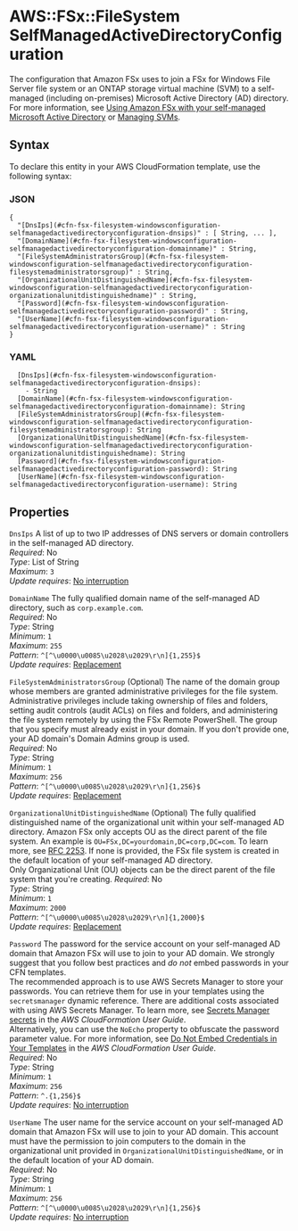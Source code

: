 # AWS::FSx::FileSystem SelfManagedActiveDirectoryConfiguration<a name="aws-properties-fsx-filesystem-windowsconfiguration-selfmanagedactivedirectoryconfiguration"></a>

The configuration that Amazon FSx uses to join a FSx for Windows File Server file system or an ONTAP storage virtual machine \(SVM\) to a self\-managed \(including on\-premises\) Microsoft Active Directory \(AD\) directory\. For more information, see [ Using Amazon FSx with your self\-managed Microsoft Active Directory](https://docs.aws.amazon.com/fsx/latest/WindowsGuide/self-managed-AD.html) or [Managing SVMs](https://docs.aws.amazon.com/fsx/latest/ONTAPGuide/managing-svms.html)\.

## Syntax<a name="aws-properties-fsx-filesystem-windowsconfiguration-selfmanagedactivedirectoryconfiguration-syntax"></a>

To declare this entity in your AWS CloudFormation template, use the following syntax:

### JSON<a name="aws-properties-fsx-filesystem-windowsconfiguration-selfmanagedactivedirectoryconfiguration-syntax.json"></a>

```
{
  "[DnsIps](#cfn-fsx-filesystem-windowsconfiguration-selfmanagedactivedirectoryconfiguration-dnsips)" : [ String, ... ],
  "[DomainName](#cfn-fsx-filesystem-windowsconfiguration-selfmanagedactivedirectoryconfiguration-domainname)" : String,
  "[FileSystemAdministratorsGroup](#cfn-fsx-filesystem-windowsconfiguration-selfmanagedactivedirectoryconfiguration-filesystemadministratorsgroup)" : String,
  "[OrganizationalUnitDistinguishedName](#cfn-fsx-filesystem-windowsconfiguration-selfmanagedactivedirectoryconfiguration-organizationalunitdistinguishedname)" : String,
  "[Password](#cfn-fsx-filesystem-windowsconfiguration-selfmanagedactivedirectoryconfiguration-password)" : String,
  "[UserName](#cfn-fsx-filesystem-windowsconfiguration-selfmanagedactivedirectoryconfiguration-username)" : String
}
```

### YAML<a name="aws-properties-fsx-filesystem-windowsconfiguration-selfmanagedactivedirectoryconfiguration-syntax.yaml"></a>

```
  [DnsIps](#cfn-fsx-filesystem-windowsconfiguration-selfmanagedactivedirectoryconfiguration-dnsips): 
    - String
  [DomainName](#cfn-fsx-filesystem-windowsconfiguration-selfmanagedactivedirectoryconfiguration-domainname): String
  [FileSystemAdministratorsGroup](#cfn-fsx-filesystem-windowsconfiguration-selfmanagedactivedirectoryconfiguration-filesystemadministratorsgroup): String
  [OrganizationalUnitDistinguishedName](#cfn-fsx-filesystem-windowsconfiguration-selfmanagedactivedirectoryconfiguration-organizationalunitdistinguishedname): String
  [Password](#cfn-fsx-filesystem-windowsconfiguration-selfmanagedactivedirectoryconfiguration-password): String
  [UserName](#cfn-fsx-filesystem-windowsconfiguration-selfmanagedactivedirectoryconfiguration-username): String
```

## Properties<a name="aws-properties-fsx-filesystem-windowsconfiguration-selfmanagedactivedirectoryconfiguration-properties"></a>

`DnsIps`  <a name="cfn-fsx-filesystem-windowsconfiguration-selfmanagedactivedirectoryconfiguration-dnsips"></a>
A list of up to two IP addresses of DNS servers or domain controllers in the self\-managed AD directory\.   
*Required*: No  
*Type*: List of String  
*Maximum*: `3`  
*Update requires*: [No interruption](https://docs.aws.amazon.com/AWSCloudFormation/latest/UserGuide/using-cfn-updating-stacks-update-behaviors.html#update-no-interrupt)

`DomainName`  <a name="cfn-fsx-filesystem-windowsconfiguration-selfmanagedactivedirectoryconfiguration-domainname"></a>
The fully qualified domain name of the self\-managed AD directory, such as `corp.example.com`\.  
*Required*: No  
*Type*: String  
*Minimum*: `1`  
*Maximum*: `255`  
*Pattern*: `^[^\u0000\u0085\u2028\u2029\r\n]{1,255}$`  
*Update requires*: [Replacement](https://docs.aws.amazon.com/AWSCloudFormation/latest/UserGuide/using-cfn-updating-stacks-update-behaviors.html#update-replacement)

`FileSystemAdministratorsGroup`  <a name="cfn-fsx-filesystem-windowsconfiguration-selfmanagedactivedirectoryconfiguration-filesystemadministratorsgroup"></a>
\(Optional\) The name of the domain group whose members are granted administrative privileges for the file system\. Administrative privileges include taking ownership of files and folders, setting audit controls \(audit ACLs\) on files and folders, and administering the file system remotely by using the FSx Remote PowerShell\. The group that you specify must already exist in your domain\. If you don't provide one, your AD domain's Domain Admins group is used\.  
*Required*: No  
*Type*: String  
*Minimum*: `1`  
*Maximum*: `256`  
*Pattern*: `^[^\u0000\u0085\u2028\u2029\r\n]{1,256}$`  
*Update requires*: [Replacement](https://docs.aws.amazon.com/AWSCloudFormation/latest/UserGuide/using-cfn-updating-stacks-update-behaviors.html#update-replacement)

`OrganizationalUnitDistinguishedName`  <a name="cfn-fsx-filesystem-windowsconfiguration-selfmanagedactivedirectoryconfiguration-organizationalunitdistinguishedname"></a>
\(Optional\) The fully qualified distinguished name of the organizational unit within your self\-managed AD directory\. Amazon FSx only accepts OU as the direct parent of the file system\. An example is `OU=FSx,DC=yourdomain,DC=corp,DC=com`\. To learn more, see [RFC 2253](https://tools.ietf.org/html/rfc2253)\. If none is provided, the FSx file system is created in the default location of your self\-managed AD directory\.   
Only Organizational Unit \(OU\) objects can be the direct parent of the file system that you're creating\.
*Required*: No  
*Type*: String  
*Minimum*: `1`  
*Maximum*: `2000`  
*Pattern*: `^[^\u0000\u0085\u2028\u2029\r\n]{1,2000}$`  
*Update requires*: [Replacement](https://docs.aws.amazon.com/AWSCloudFormation/latest/UserGuide/using-cfn-updating-stacks-update-behaviors.html#update-replacement)

`Password`  <a name="cfn-fsx-filesystem-windowsconfiguration-selfmanagedactivedirectoryconfiguration-password"></a>
The password for the service account on your self\-managed AD domain that Amazon FSx will use to join to your AD domain\. We strongly suggest that you follow best practices and *do not* embed passwords in your CFN templates\.   
The recommended approach is to use AWS Secrets Manager to store your passwords\. You can retrieve them for use in your templates using the `secretsmanager` dynamic reference\. There are additional costs associated with using AWS Secrets Manager\. To learn more, see [Secrets Manager secrets](https://docs.aws.amazon.com/AWSCloudFormation/latest/UserGuide/dynamic-references.html#dynamic-references-secretsmanager) in the *AWS CloudFormation User Guide*\.  
Alternatively, you can use the `NoEcho` property to obfuscate the password parameter value\. For more information, see [Do Not Embed Credentials in Your Templates](https://docs.aws.amazon.com/AWSCloudFormation/latest/UserGuide/best-practices.html#creds) in the *AWS CloudFormation User Guide*\.   
*Required*: No  
*Type*: String  
*Minimum*: `1`  
*Maximum*: `256`  
*Pattern*: `^.{1,256}$`  
*Update requires*: [No interruption](https://docs.aws.amazon.com/AWSCloudFormation/latest/UserGuide/using-cfn-updating-stacks-update-behaviors.html#update-no-interrupt)

`UserName`  <a name="cfn-fsx-filesystem-windowsconfiguration-selfmanagedactivedirectoryconfiguration-username"></a>
The user name for the service account on your self\-managed AD domain that Amazon FSx will use to join to your AD domain\. This account must have the permission to join computers to the domain in the organizational unit provided in `OrganizationalUnitDistinguishedName`, or in the default location of your AD domain\.  
*Required*: No  
*Type*: String  
*Minimum*: `1`  
*Maximum*: `256`  
*Pattern*: `^[^\u0000\u0085\u2028\u2029\r\n]{1,256}$`  
*Update requires*: [No interruption](https://docs.aws.amazon.com/AWSCloudFormation/latest/UserGuide/using-cfn-updating-stacks-update-behaviors.html#update-no-interrupt)